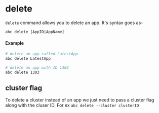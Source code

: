 # delete

`delete` command allows you to delete an app. It's syntax goes as-

```sh
abc delete [AppID|AppName]
```

#### Example

```sh
# delete an app called LatestApp
abc delete LatestApp
```

```sh
# delete an app with ID 1303
abc delete 1303
```

## cluster flag

To delete a cluster instead of an app we just need to pass a cluster flag along with the cluser ID. For ex `abc delete --cluster clusterID`
